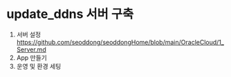 # update_ddns 서버 구축
  1. 서버 설정 https://github.com/seoddong/seoddongHome/blob/main/OracleCloud/1_Server.md
  2. App 만들기
  3. 운영 및 환경 세팅
